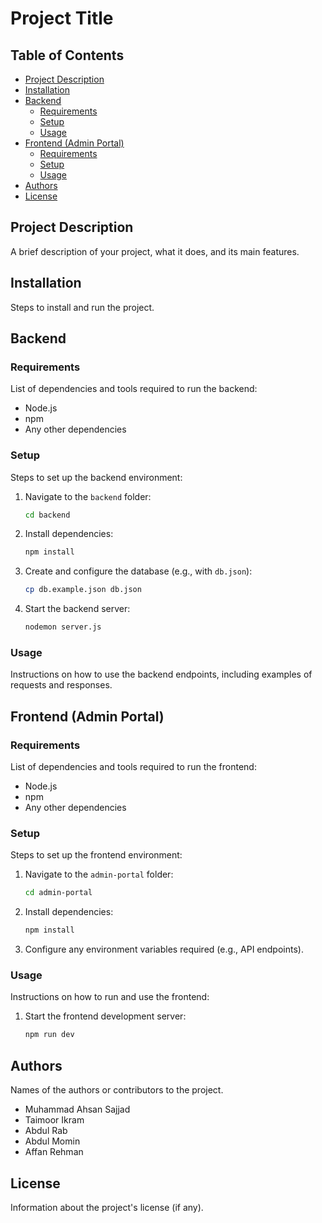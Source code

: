 # Project Title

## Table of Contents
- [Project Description](#project-description)
- [Installation](#installation)
- [Backend](#backend)
  - [Requirements](#requirements)
  - [Setup](#setup)
  - [Usage](#usage)
- [Frontend (Admin Portal)](#frontend-admin-portal)
  - [Requirements](#requirements-1)
  - [Setup](#setup-1)
  - [Usage](#usage-1)
- [Authors](#authors)
- [License](#license)

## Project Description
A brief description of your project, what it does, and its main features.

## Installation
Steps to install and run the project.

## Backend

### Requirements
List of dependencies and tools required to run the backend:
- Node.js
- npm
- Any other dependencies

### Setup
Steps to set up the backend environment:
1. Navigate to the `backend` folder:
   ```bash
   cd backend
   ```
2. Install dependencies:
   ```bash
   npm install
   ```
3. Create and configure the database (e.g., with `db.json`):
   ```bash
   cp db.example.json db.json
   ```
4. Start the backend server:
   ```bash
   nodemon server.js
   ```

### Usage
Instructions on how to use the backend endpoints, including examples of requests and responses.

## Frontend (Admin Portal)

### Requirements
List of dependencies and tools required to run the frontend:
- Node.js
- npm
- Any other dependencies

### Setup
Steps to set up the frontend environment:
1. Navigate to the `admin-portal` folder:
   ```bash
   cd admin-portal
   ```
2. Install dependencies:
   ```bash
   npm install
   ```
3. Configure any environment variables required (e.g., API endpoints).

### Usage
Instructions on how to run and use the frontend:
1. Start the frontend development server:
   ```bash
   npm run dev
   ```

## Authors
Names of the authors or contributors to the project.
- Muhammad Ahsan Sajjad
- Taimoor Ikram
- Abdul Rab
- Abdul Momin
- Affan Rehman

## License
Information about the project's license (if any).
```
